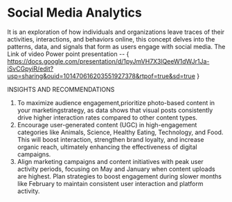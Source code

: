 # Social Media Analytics
It is an exploration of how individuals and organizations leave traces of their activities, interactions, and behaviors online, this concept delves into the patterns, data, and signals that form as users engage with  social media.
The Link of video Power point presentation --  { https://docs.google.com/presentation/d/1pyJmVH7X3lQeeW1dWJr1Ja-iSvCGpyiR/edit?usp=sharing&ouid=101470616203551927378&rtpof=true&sd=true }


INSIGHTS AND RECOMMENDATIONS
1) To maximize audience engagement,prioritize photo-based content in your marketingstrategy, as data shows that visual posts consistently drive higher interaction rates compared to other content types.
2) Encourage user-generated content (UGC) in high-engagement categories like Animals, Science, Healthy Eating, Technology, and Food. This will boost interaction, strengthen brand loyalty, and increase organic reach, ultimately enhancing the effectiveness of digital campaigns.
3) Align marketing campaigns and content initiatives with peak user activity periods, focusing on May and January when content uploads are highest. Plan strategies to boost engagement during slower months like February to maintain consistent user interaction and platform activity.
